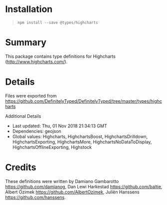 # Installation
> `npm install --save @types/highcharts`

# Summary
This package contains type definitions for Highcharts (http://www.highcharts.com/).

# Details
Files were exported from https://github.com/DefinitelyTyped/DefinitelyTyped/tree/master/types/highcharts

Additional Details
 * Last updated: Thu, 01 Nov 2018 21:34:13 GMT
 * Dependencies: geojson
 * Global values: Highcharts, HighchartsBoost, HighchartsDrilldown, HighchartsExporting, HighchartsMore, HighchartsNoDataToDisplay, HighchartsOfflineExporting, Highstock

# Credits
These definitions were written by Damiano Gambarotto <https://github.com/damianog>, Dan Lewi Harkestad <https://github.com/baltie>, Albert Ozimek <https://github.com/AlbertOzimek>, Juliën Hanssens <https://github.com/hanssens>.
